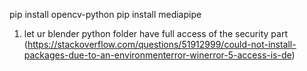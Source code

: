pip install opencv-python
pip install mediapipe

1. let ur blender python folder have full access of the security part (https://stackoverflow.com/questions/51912999/could-not-install-packages-due-to-an-environmenterror-winerror-5-access-is-de)
